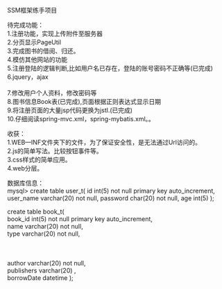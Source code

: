 SSM框架练手项目

待完成功能：<br>
1.注册功能，实现上传附件至服务器<br>
2.分页显示PageUtil<br>
3.完成图书的借阅、归还。<br>
4.模仿其他网站的功能<br> 
5.注册登陆的逻辑判断,比如用户名已存在，登陆的账号密码不正确等(已完成)<br> 
6.jquery，ajax<br><br>
7.修改用户个人资料，修改密码等<br>
8.图书信息Book表(已完成),页面根据正则表达式显示日期<br>
9.将注册页面的大量jsp代码更换为jstl.(已完成)<br>
10.仔细阅读spring-mvc.xml，spring-mybatis.xml。。<br>

收获：<br>
1.WEB—INF文件夹下的文件，为了保证安全性，是无法通过Url访问的。<br>
2.js的简单写法。比较按钮事件等。<br> 
3.css样式的简单应用。<br>
4.web分层。<br>

数据库信息：<br>
mysql> create table user_t(
 id int(5) not null primary key auto_increment,
 user_name varchar(20) not null,
 password char(20) not null,
 age int(5) 
 );

 create table book_t(
<br> book_id int(5) not null primary key auto_increment,
<br> name varchar(20) not null,
<br> type varchar(20) not null,<br><br><br>
<br> author varchar(20) not null,
<br> publishers varchar(20) ,
<br> borrowDate datetime
 );


